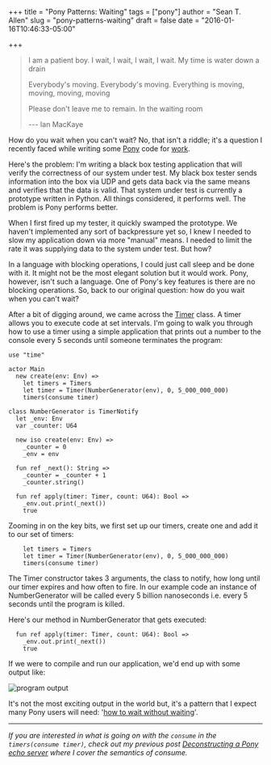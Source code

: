 +++
title = "Pony Patterns: Waiting"
tags = ["pony"]
author = "Sean T. Allen"
slug = "pony-patterns-waiting"
draft = false
date = "2016-01-16T10:46:33-05:00"

+++

> I am a patient boy. I wait, I wait, I wait, I wait. My time is water down a drain
> 
> Everybody's moving. Everybody's moving.
> Everything is moving, moving, moving, moving
> 
> Please don't leave me to remain.
> In the waiting room
>
> --- Ian MacKaye

How do you wait when you can't wait? No, that isn't a riddle; it's a question I recently faced while writing some [Pony](http://www.ponylang.org) code for [work](https://www.wallaroolabs.com). 

Here's the problem: I'm writing a black box testing application that will verify the correctness of our system under test. My black box tester sends information into the box via UDP and gets data back via the same means and verifies that the data is valid. That system under test is currently a prototype written in Python. All things considered, it performs well. The problem is Pony performs better. 

When I first fired up my tester, it quickly swamped the prototype. We haven't implemented any sort of backpressure yet so, I knew I needed to slow my application down via more "manual" means. I needed to limit the rate it was supplying data to the system under test. But how? 

In a language with blocking operations, I could just call sleep and be done with it. It might not be the most elegant solution but it would work. Pony, however, isn't such a language. One of Pony's key features is there are no blocking operations. So, back to our original question: how do you wait when you can't wait? 

After a bit of digging around, we came across the [Timer](https://github.com/CausalityLtd/ponyc/blob/master/packages/time/timer.pony) class. A timer allows you to execute code at set intervals. I'm going to walk you through how to use a timer using a simple application that prints out a number to the console every 5 seconds until someone terminates the program:

```
use "time"

actor Main
  new create(env: Env) =>
    let timers = Timers
    let timer = Timer(NumberGenerator(env), 0, 5_000_000_000)
    timers(consume timer)

class NumberGenerator is TimerNotify
  let _env: Env
  var _counter: U64

  new iso create(env: Env) =>
    _counter = 0
    _env = env

  fun ref _next(): String =>
    _counter = _counter + 1
    _counter.string()

  fun ref apply(timer: Timer, count: U64): Bool =>
    _env.out.print(_next())
    true
```

Zooming in on the key bits, we first set up our timers, create one and add it to our set of timers:

```
    let timers = Timers
    let timer = Timer(NumberGenerator(env), 0, 5_000_000_000)
    timers(consume timer)
```

The Timer constructor takes 3 arguments, the class to notify, how long until our timer expires and how often to fire. In our example code an instance of NumberGenerator will be called every 5 billion nanoseconds i.e. every 5 seconds until the program is killed.

Here's our method in NumberGenerator that gets executed:

```
  fun ref apply(timer: Timer, count: U64): Bool =>
    _env.out.print(_next())
    true
```

If we were to compile and run our application, we'd end up with some output like:

![program output](/img/post/pony-patterns-waiting/Screenshot-2016-01-18-16-51-54.png)

It's not the most exciting output in the world but, it's a pattern that I expect many Pony users will need: '[how to wait without waiting](https://www.youtube.com/watch?v=cMOAXm94VWo)'.

---

_If you are interested in what is going on with the `consume` in the `timers(consume timer)`, check out my previous post [Deconstructing a Pony echo server](http://www.monkeysnatchbanana.com/2015/12/13/deconstructing-a-pony-echo-server/) where I cover the semantics of consume._



